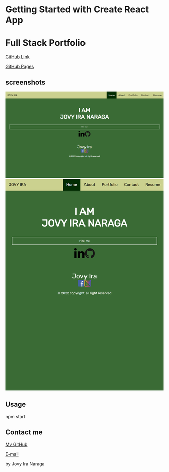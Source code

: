 # Getting Started with Create React App

# Full Stack Portfolio

[GitHub Link](https://github.com/Jlnaraga/portfolio-react.git)

[GitHub Pages](https://jlnaraga.github.io/portfolio-react/)

## screenshots

![Full screen](./src/assets/images/react-portfolio.png)
![Responsive](./src/assets/images/react-portfolio.png_responsive.png)

## Usage

npm start

## Contact me

[My GitHub](https://github.com/Jlnaraga)

[E-mail](ira_bonching@yahoo.com)

by Jovy Ira Naraga
